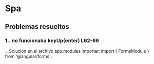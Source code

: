 # Spa
## Problemas resueltos


### 1.. no funcionaba keyUp(enter) L62-66
__Solucion 
en el archivo app.modules importar: import { FormsModule } from '@angular/forms';


